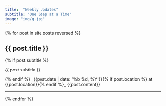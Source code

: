 ```yaml
---
title:  "Weekly Updates"
subtitle: "One Step at a Time"
image: "img/g.jpg"
---
```


{% for post in site.posts reversed %}
## {{ post.title }}
{% if post.subtitle %}
<p class="post_subtitle">{{ post.subtitle }}</p>
{% endif %}
_{{post.date | date: '%b %d, %Y'}}{% if post.location %} at {{post.location}}{% endif %}_
{{post.content}}
<hr>
{% endfor %}
